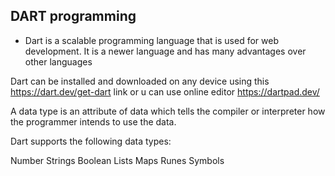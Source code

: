 ## DART programming
- Dart is a scalable programming language that is used for web development. It is a newer language and has many advantages over other languages

Dart can be installed and downloaded on any device using this https://dart.dev/get-dart link
or u can use online editor https://dartpad.dev/

A data type is an attribute of data which tells the compiler or interpreter how the programmer intends to use the data.

Dart supports the following data types:

Number
Strings
Boolean
Lists
Maps
Runes
Symbols
